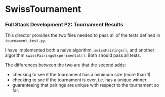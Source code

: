 # SwissTournament
### Full Stack Development P2: Tournament Results

This director provides the two files needed to pass all of the tests defined in `tournament_test.py`. 

I have implemented both a naive algorithm, `swissPairings()`, and another algorithm `swissPairingsExperimental()`. Both should pass all tests. 

The differences between the two are that the second adds:

* checking to see if the tournament has a minimum size (more than 1)
* checking to see if the tournament is over, i.e. has a unique winner
* guaranteeing that pairings are unique with respect to the tournament so far.

